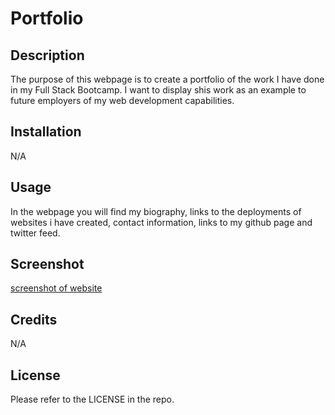# Portfolio

## Description

The purpose of this webpage is to create a portfolio of the work I have done in my Full Stack Bootcamp. I want to display shis work as an example to future employers of my web development capabilities.

## Installation

N/A

## Usage

In the webpage you will find my biography, links to the deployments of websites i have created, contact information, links to my github page and twitter feed.

## Screenshot

[screenshot of website](https://github.com/SethMunoz339/portfolio/blob/main/screenshot.png?raw=true)

## Credits

N/A

## License

Please refer to the LICENSE in the repo.
